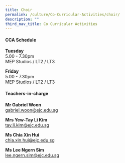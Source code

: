 ```yaml
---
title: Choir
permalink: /culture/Co-Curricular-Activities/choir/
description: ""
third_nav_title: Co Curricular Activities
---
```

#### **CCA Schedule**

**Tuesday**  
5.00 - 7.30pm  
MEP Studios / LT2 / LT3

**Friday**   
5.00 - 7.30pm  
MEP Studios / LT2 / LT3

#### **Teachers-in-charge**

**Mr Gabriel Woon**  
[gabriel.woon@ejc.edu.sg](mailto:gabriel.woon@ejc.edu.sg)

**Mrs Yew-Tay Li Kim**  
[tay.li.kim@ejc.edu.sg](mailto:tay.li.kim@ejc.edu.sg)

**Ms Chia Xin Hui**  
[chia.xin.hui@ejc.edu.sg](mailto:chia.xin.hui@ejc.edu.sg)

**Ms Lee Ngern Sim**  
[lee.ngern.sim@ejc.edu.sg](mailto:lee.ngern.sim@ejc.edu.sg)
